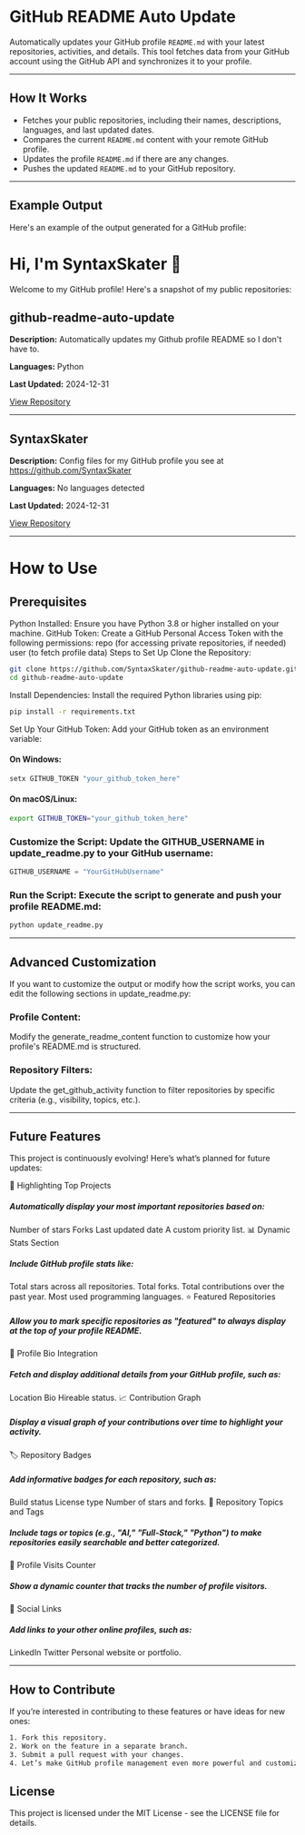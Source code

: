 # GitHub README Auto Update

Automatically updates your GitHub profile `README.md` with your latest repositories, activities, and details. This tool fetches data from your GitHub account using the GitHub API and synchronizes it to your profile.

---

## How It Works

- Fetches your public repositories, including their names, descriptions, languages, and last updated dates.
- Compares the current `README.md` content with your remote GitHub profile.
- Updates the profile `README.md` if there are any changes.
- Pushes the updated `README.md` to your GitHub repository.

---

## Example Output

Here's an example of the output generated for a GitHub profile:

# Hi, I'm SyntaxSkater 👋

Welcome to my GitHub profile! Here's a snapshot of my public repositories:

## github-readme-auto-update
**Description:** Automatically updates my Github profile README so I don't have to.

**Languages:** Python

**Last Updated:** 2024-12-31

[View Repository](https://github.com/SyntaxSkater/github-readme-auto-update)

---

## SyntaxSkater
**Description:** Config files for my GitHub profile you see at https://github.com/SyntaxSkater

**Languages:** No languages detected

**Last Updated:** 2024-12-31

[View Repository](https://github.com/SyntaxSkater/SyntaxSkater)

---

# How to Use
## Prerequisites
Python Installed: Ensure you have Python 3.8 or higher installed on your machine.
GitHub Token: Create a GitHub Personal Access Token with the following permissions:
repo (for accessing private repositories, if needed)
user (to fetch profile data)
Steps to Set Up
Clone the Repository:

```bash
git clone https://github.com/SyntaxSkater/github-readme-auto-update.git
cd github-readme-auto-update
```

Install Dependencies: Install the required Python libraries using pip:

```bash
pip install -r requirements.txt
```

Set Up Your GitHub Token: Add your GitHub token as an environment variable:

#### On Windows:
```bash
setx GITHUB_TOKEN "your_github_token_here"
```
#### On macOS/Linux:
```bash
export GITHUB_TOKEN="your_github_token_here"
```
### Customize the Script: Update the GITHUB_USERNAME in update_readme.py to your GitHub username:

```python
GITHUB_USERNAME = "YourGitHubUsername"
```
### Run the Script: Execute the script to generate and push your profile README.md:

```bash
python update_readme.py
```

---

## Advanced Customization
If you want to customize the output or modify how the script works, you can edit the following sections in update_readme.py:

### Profile Content:
Modify the generate_readme_content function to customize how your profile's README.md is structured.

### Repository Filters:
Update the get_github_activity function to filter repositories by specific criteria (e.g., visibility, topics, etc.).

---

## Future Features
This project is continuously evolving! Here’s what’s planned for future updates:

🌟 Highlighting Top Projects

##### Automatically display your most important repositories based on:
Number of stars
Forks
Last updated date
A custom priority list.
📊 Dynamic Stats Section

##### Include GitHub profile stats like:
Total stars across all repositories.
Total forks.
Total contributions over the past year.
Most used programming languages.
⭐ Featured Repositories

##### Allow you to mark specific repositories as "featured" to always display at the top of your profile README.
📝 Profile Bio Integration

##### Fetch and display additional details from your GitHub profile, such as:
Location
Bio
Hireable status.
📈 Contribution Graph

##### Display a visual graph of your contributions over time to highlight your activity.
🏷️ Repository Badges

##### Add informative badges for each repository, such as:
Build status
License type
Number of stars and forks.
🔖 Repository Topics and Tags

##### Include tags or topics (e.g., "AI," "Full-Stack," "Python") to make repositories easily searchable and better categorized.
👀 Profile Visits Counter

##### Show a dynamic counter that tracks the number of profile visitors.
🔗 Social Links

##### Add links to your other online profiles, such as:
LinkedIn
Twitter
Personal website or portfolio.

---

## How to Contribute
If you’re interested in contributing to these features or have ideas for new ones:
```bash
1. Fork this repository.
2. Work on the feature in a separate branch.
3. Submit a pull request with your changes.
4. Let’s make GitHub profile management even more powerful and customizable together! 🚀
```
## License
This project is licensed under the MIT License - see the LICENSE file for details.

